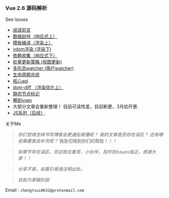 ### Vue  2.6 源码解析

See lssues

- [阅读前言](https://github.com/chengtsui/blog/issues/1)
- [数据劫持（响应式上）](https://github.com/chengtsui/blog/issues/3)
- [模板编译（渲染上）](https://github.com/chengtsui/blog/issues/5)
- [vdom渲染 (渲染下)](https://github.com/chengtsui/blog/issues/6)
- [依赖收集（响应式下）](https://github.com/chengtsui/blog/issues/4)
- [批量更新策略 (视图更新)](https://github.com/chengtsui/blog/issues/7)
- [多形态watcher (用户watcher)](https://github.com/chengtsui/blog/issues/8)
- [生命周期总缆](https://github.com/chengtsui/blog/issues/10)
- [核心api](https://github.com/chengtsui/blog/issues/9)
- [dom-diff （渲染优化上）](https://github.com/chengtsui/blog/issues/12)
- [静态节点标记](https://github.com/chengtsui/blog/issues/11)
- [解剖vuex](https://github.com/chengtsui/blog/issues/16)
- 大部分文章会重新整理！ 目前可读性差，目前断更，3月初开更.
- [JS系列（后续）](https://github.com/chengtsui/blog/issues/18)

关于Me

> *你们觉得怎样书写博客会更通俗易懂呢？* *我的文章是否存在误区？* *还有哪些需要我去补充呢？* 我急切得到你们的帮助！！！

> *如章节存在误区，欢迎各位看官、小伙伴，及时在lssues指正，感谢大家！！*

> *分享不易，如需引用请注明出处。*

> *目前为草稿阶段*

Email :  `chengtsui0631@protonmail.com`











